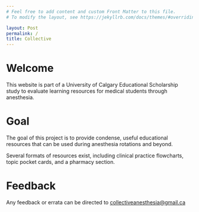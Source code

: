 ```yaml
---
# Feel free to add content and custom Front Matter to this file.
# To modify the layout, see https://jekyllrb.com/docs/themes/#overriding-theme-defaults

layout: Post
permalink: /
title: Collective
---
```


# Welcome
This website is part of a University of Calgary Educational Scholarship study to evaluate learning resources for medical students through anesthesia.

# Goal
The goal of this project is to provide condense, useful educational resources that can be used during anesthesia rotations and beyond. 

Several formats of resources exist, including clinical practice flowcharts, topic pocket cards, and a pharmacy section.

# Feedback
Any feedback or errata can be directed to collectiveanesthesia@gmail.ca